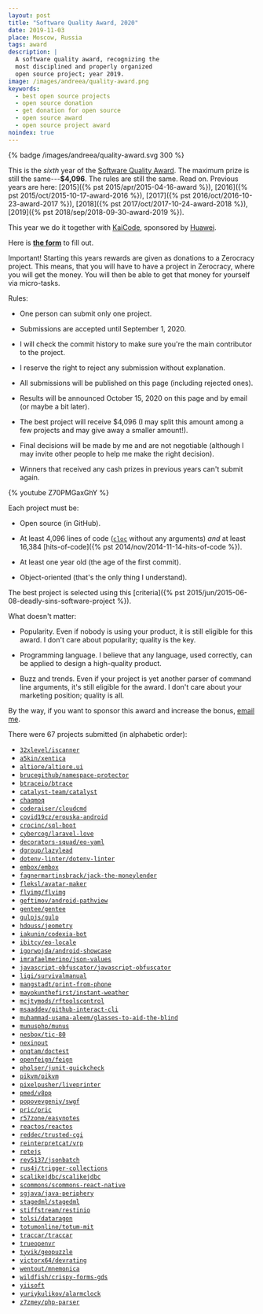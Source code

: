 ```yaml
---
layout: post
title: "Software Quality Award, 2020"
date: 2019-11-03
place: Moscow, Russia
tags: award
description: |
  A software quality award, recognizing the
  most disciplined and properly organized
  open source project; year 2019.
image: /images/andreea/quality-award.png
keywords:
  - best open source projects
  - open source donation
  - get donation for open source
  - open source award
  - open source project award
noindex: true
---
```


{% badge /images/andreea/quality-award.svg 300 %}

This is the _sixth_ year of the
[Software Quality Award](/award.html). The maximum prize
is still the same---**$4,096**.
The rules are still the same. Read on.
Previous years are here:
[2015]({% pst 2015/apr/2015-04-16-award %}),
[2016]({% pst 2015/oct/2015-10-17-award-2016 %}),
[2017]({% pst 2016/oct/2016-10-23-award-2017 %}),
[2018]({% pst 2017/oct/2017-10-24-award-2018 %}),
[2019]({% pst 2018/sep/2018-09-30-award-2019 %}).

This year we do it together with
[KaiCode](https://www.kaicode.org),
sponsored by [Huawei](https://www.huawei.com).

<!--more-->

Here is [**the form**](https://docs.google.com/forms/d/1d7-zopzlhDFkVEhxOOYFePCmRbycLGM9O9NFWVDhMaU)
to fill out.

Important! Starting this years rewards are given as donations
to a Zerocracy project. This means, that you will have to have
a project in Zerocracy, where you will get the money. You will then
be able to get that money for yourself via micro-tasks.

Rules:

  * One person can submit only one project.

  * Submissions are accepted until September 1, 2020.

  * I will check the commit history to make sure you're the main contributor to the project.

  * I reserve the right to reject any submission without explanation.

  * All submissions will be published on this page (including rejected ones).

  * Results will be announced October 15, 2020 on this page and by email (or maybe a bit later).

  * The best project will receive $4,096
    (I may split this amount among a few projects and may give away a smaller amount!).

  * Final decisions will be made by me and are not negotiable
    (although I may invite other people to help me make the right decision).

  * Winners that received any cash prizes in previous years can't submit again.

{% youtube Z70PMGaxGhY %}

Each project must be:

  * Open source (in GitHub).

  * At least 4,096 lines of code ([`cloc`](https://www.npmjs.com/package/cloc) without any arguments)
    _and_ at least 16,384 [hits-of-code]({% pst 2014/nov/2014-11-14-hits-of-code %}).

  * At least one year old (the age of the first commit).

  * Object-oriented (that's the only thing I understand).

The best project is selected using this [criteria]({% pst 2015/jun/2015-06-08-deadly-sins-software-project %}).

What doesn't matter:

  * Popularity. Even if nobody is using your
    product, it is still eligible for this award. I don't care about
    popularity; quality is the key.

  * Programming language. I believe that any language, used correctly,
    can be applied to design a high-quality product.

  * Buzz and trends. Even if your project is yet another parser of command
    line arguments, it's still eligible for the award. I don't care about
    your marketing position; quality is all.

By the way, if you want to sponsor this award and increase the bonus,
[email me](mailto:me@yegor256.com).

There were 67 projects submitted (in alphabetic order):

  * [`32xlevel/iscanner`](https://github.com/32xlevel/iscanner)
  * [`a5kin/xentica`](https://github.com/a5kin/xentica/)
  * [`altiore/altiore.ui`](https://github.com/altiore/altiore.ui)
  * [`brucegithub/namespace-protector`](https://github.com/brucegithub/namespace-protector)
  * [`btraceio/btrace`](https://github.com/btraceio/btrace)
  * [`catalyst-team/catalyst`](https://github.com/catalyst-team/catalyst)
  * [`chaqmoq`](https://github.com/chaqmoq)
  * [`coderaiser/cloudcmd`](https://github.com/coderaiser/cloudcmd)
  * [`covid19cz/erouska-android`](https://github.com/covid19cz/erouska-android)
  * [`crocinc/sql-boot`](https://github.com/crocinc/sql-boot)
  * [`cybercog/laravel-love`](https://github.com/cybercog/laravel-love)
  * [`decorators-squad/eo-yaml`](https://github.com/decorators-squad/eo-yaml)
  * [`dgroup/lazylead`](https://github.com/dgroup/lazylead)
  * [`dotenv-linter/dotenv-linter`](https://github.com/dotenv-linter/dotenv-linter)
  * [`embox/embox`](https://github.com/embox/embox)
  * [`fagnermartinsbrack/jack-the-moneylender`](https://github.com/fagnermartinsbrack/jack-the-moneylender)
  * [`fleksl/avatar-maker`](https://github.com/fleksl/avatar-maker)
  * [`flyimg/flyimg`](https://github.com/flyimg/flyimg)
  * [`geftimov/android-pathview`](https://github.com/geftimov/android-pathview)
  * [`gentee/gentee`](https://github.com/gentee/gentee)
  * [`gulpjs/gulp`](https://github.com/gulpjs/gulp)
  * [`hdouss/jeometry`](https://github.com/hdouss/jeometry)
  * [`iakunin/codexia-bot`](https://github.com/iakunin/codexia-bot)
  * [`ibitcy/eo-locale`](https://github.com/ibitcy/eo-locale)
  * [`igorwojda/android-showcase`](https://github.com/igorwojda/android-showcase)
  * [`imrafaelmerino/json-values`](https://github.com/imrafaelmerino/json-values)
  * [`javascript-obfuscator/javascript-obfuscator`](https://github.com/javascript-obfuscator/javascript-obfuscator)
  * [`ligi/survivalmanual`](https://github.com/ligi/survivalmanual)
  * [`mangstadt/print-from-phone`](https://github.com/mangstadt/print-from-phone)
  * [`mayokunthefirst/instant-weather`](https://github.com/mayokunthefirst/instant-weather)
  * [`mcjtymods/rftoolscontrol`](https://github.com/mcjtymods/rftoolscontrol/tree/1.15)
  * [`msaaddev/github-interact-cli`](https://github.com/msaaddev/github-interact-cli)
  * [`muhammad-usama-aleem/glasses-to-aid-the-blind`](https://github.com/muhammad-usama-aleem/glasses-to-aid-the-blind)
  * [`munusphp/munus`](https://github.com/munusphp/munus)
  * [`nesbox/tic-80`](https://github.com/nesbox/tic-80)
  * [`nexinput`](https://github.com/nexinput)
  * [`onqtam/doctest`](https://github.com/onqtam/doctest)
  * [`openfeign/feign`](https://github.com/openfeign/feign)
  * [`pholser/junit-quickcheck`](https://github.com/pholser/junit-quickcheck)
  * [`pikvm/pikvm`](https://github.com/pikvm/pikvm)
  * [`pixelpusher/liveprinter`](https://github.com/pixelpusher/liveprinter)
  * [`pmed/v8pp`](https://github.com/pmed/v8pp)
  * [`popovevgeniy/swgf`](https://github.com/popovevgeniy/swgf)
  * [`pric/pric`](https://github.com/pric/pric)
  * [`r57zone/easynotes`](https://github.com/r57zone/easynotes)
  * [`reactos/reactos`](https://github.com/reactos/reactos)
  * [`reddec/trusted-cgi`](https://github.com/reddec/trusted-cgi)
  * [`reinterpretcat/vrp`](https://github.com/reinterpretcat/vrp)
  * [`retejs`](https://github.com/retejs)
  * [`rey5137/jsonbatch`](https://github.com/rey5137/jsonbatch)
  * [`rus4j/trigger-collections`](https://github.com/rus4j/trigger-collections)
  * [`scalikejdbc/scalikejdbc`](https://github.com/scalikejdbc/scalikejdbc)
  * [`scommons/scommons-react-native`](https://github.com/scommons/scommons-react-native)
  * [`sgjava/java-periphery`](https://github.com/sgjava/java-periphery)
  * [`stagedml/stagedml`](https://github.com/stagedml/stagedml)
  * [`stiffstream/restinio`](https://github.com/stiffstream/restinio)
  * [`tolsi/dataragon`](https://github.com/tolsi/dataragon)
  * [`totumonline/totum-mit`](https://github.com/totumonline/totum-mit)
  * [`traccar/traccar`](https://github.com/traccar/traccar)
  * [`trueopenvr`](https://github.com/trueopenvr)
  * [`tyvik/geopuzzle`](https://github.com/tyvik/geopuzzle)
  * [`victorx64/devrating`](https://github.com/victorx64/devrating)
  * [`wentout/mnemonica`](https://github.com/wentout/mnemonica)
  * [`wildfish/crispy-forms-gds`](https://github.com/wildfish/crispy-forms-gds)
  * [`yiisoft`](https://github.com/yiisoft)
  * [`yuriykulikov/alarmclock`](https://github.com/yuriykulikov/alarmclock)
  * [`z7zmey/php-parser`](https://github.com/z7zmey/php-parser)

